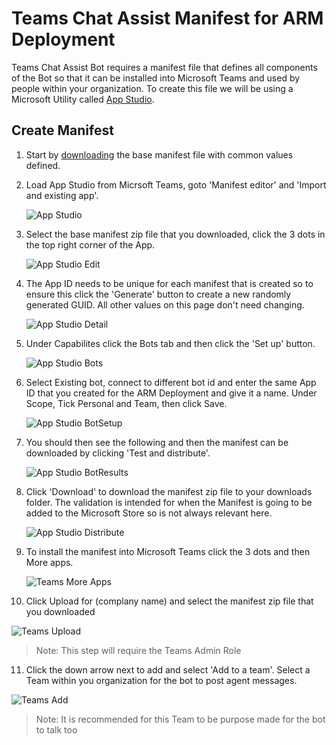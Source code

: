 # Teams Chat Assist Manifest for ARM Deployment

Teams Chat Assist Bot requires a manifest file that defines all components of the Bot so that it can be installed into Microsoft Teams and used by people within your organization. To create this file we will be using a Microsoft Utility called [App Studio](https://docs.microsoft.com/en-us/microsoftteams/platform/concepts/build-and-test/app-studio-overview).

## Create Manifest

1. Start by [downloading](http://docs.modalitysoftware.com/TeamsChatAssist/images/TeamsChatAssistBot.zip) the base manifest file with common values defined.

2. Load App Studio from Micrsoft Teams, goto 'Manifest editor' and 'Import and existing app'.

   ![App Studio](images/appStudio.png)

3. Select the base manifest zip file that you downloaded, click the 3 dots in the top right corner of the App.

   ![App Studio Edit](images/appStudioEdit.png)

4. The App ID needs to be unique for each manifest that is created so to ensure this click the 'Generate' button to create a new randomly generated GUID. All other values on this page don't need changing.

   ![App Studio Detail](images/appStudioDetail.png)

5. Under Capabilites click the Bots tab and then click the 'Set up' button.

   ![App Studio Bots](images/appStudioBots.png)

6. Select Existing bot, connect to different bot id and enter the same App ID that you created for the ARM Deployment and give it a name. Under Scope, Tick Personal and Team, then click Save.

   ![App Studio BotSetup](images/appStudioBotSetup.png)

7. You should then see the following and then the manifest can be downloaded by clicking 'Test and distribute'.

   ![App Studio BotResults](images/appStudioBotResults.png)

8. Click 'Download' to download the manifest zip file to your downloads folder. The validation is intended for when the Manifest is going to be added to the Microsoft Store so is not always relevant here.

   ![App Studio Distribute](images/appStudioDistribute.png)

9. To install the manifest into Microsoft Teams click the 3 dots and then More apps.

   ![Teams More Apps](images/teamsMoreApps.png)
         
10. Click Upload for (complany name) and select the manifest zip file that you downloaded

   ![Teams Upload](images/teamsUpload.png)

   > Note: This step will require the Teams Admin Role

11. Click the down arrow next to add and select 'Add to a team'. Select a Team within you organization for the bot to post agent messages.

   ![Teams Add](images/teamsAdd.png)

   > Note: It is recommended for this Team to be purpose made for the bot to talk too
